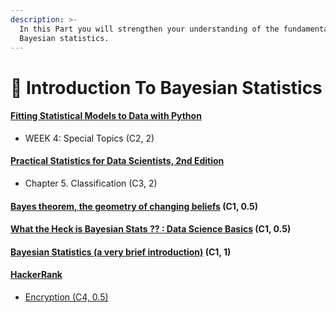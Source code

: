 ```yaml
---
description: >-
  In this Part you will strengthen your understanding of the fundamentals of
  Bayesian statistics.
---
```


# 🏅 Introduction To Bayesian Statistics

#### [Fitting Statistical Models to Data with Python](https://www.coursera.org/learn/fitting-statistical-models-data-python) <a href="#fitting-statistical-models-to-data-with-python" id="fitting-statistical-models-to-data-with-python"></a>

* WEEK 4: Special Topics (C2, 2)

#### [Practical Statistics for Data Scientists, 2nd Edition](https://www.pdfdrive.com/practical-statistics-for-data-scientists-e45642334.html) <a href="#practical-statistics-for-data-scientists-2nd-edition" id="practical-statistics-for-data-scientists-2nd-edition"></a>

* Chapter 5. Classification (C3, 2)

#### [Bayes theorem, the geometry of changing beliefs](https://youtu.be/HZGCoVF3YvM) (C1, 0.5) <a href="#bayes-theorem-the-geometry-of-changing-beliefs-c1-05" id="bayes-theorem-the-geometry-of-changing-beliefs-c1-05"></a>

#### [What the Heck is Bayesian Stats ?? : Data Science Basics](https://www.youtube.com/watch?v=-1dYY43DRMA) (C1, 0.5) <a href="#what-the-heck-is-bayesian-stats---data-science-basics-c1-05" id="what-the-heck-is-bayesian-stats---data-science-basics-c1-05"></a>

#### [Bayesian Statistics (a very brief introduction)](https://faculty.washington.edu/kenrice/BayesIntroClassEpi2018.pdf) (C1, 1) <a href="#bayesian-statistics-a-very-brief-introduction-c1-1" id="bayesian-statistics-a-very-brief-introduction-c1-1"></a>

#### [HackerRank](https://www.hackerrank.com/) <a href="#hackerrank" id="hackerrank"></a>

* [Encryption (C4, 0.5)](https://www.hackerrank.com/challenges/encryption/problem?isFullScreen=true)
